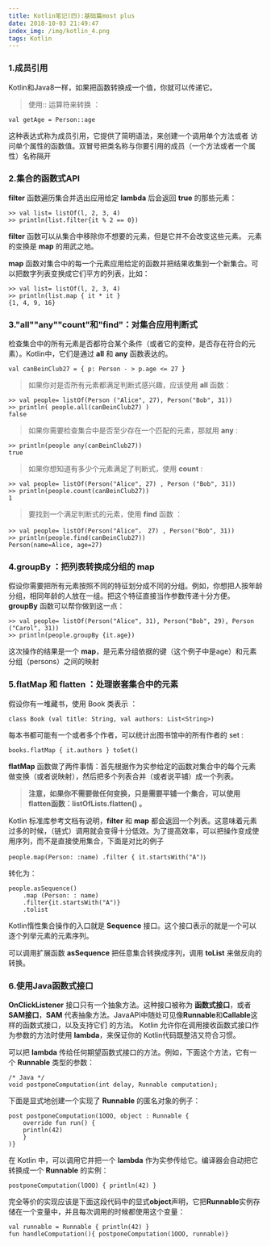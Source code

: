 ```yaml
---
title: Kotlin笔记(四):基础篇most plus
date: 2018-10-03 21:49:47
index_img: /img/kotlin_4.png
tags: Kotlin
---
```



### 1.成员引用

Kotlin和Java8一样，如果把函数转换成一个值，你就可以传递它。  
> 使用:: 运算符来转换 ：

```
val getAge = Person::age 
```
这种表达式称为成员引用，它提供了简明语法，来创建一个调用单个方法或者 访问单个属性的函数值。双冒号把类名称与你要引用的成员（一个方法或者一个属性）名称隔开

### 2.集合的函数式API

**filter** 函数遍历集合并选出应用给定 **lambda** 后会返回 **true** 的那些元素：

```
>> val list= listOf(l, 2, 3, 4) 
>> println(list.filter{it % 2 == 0}) 
```

**filter** 函数可以从集合中移除你不想要的元素，但是它并不会改变这些元素。 元素的变换是 **map** 的用武之地。 

**map** 函数对集合中的每一个元素应用给定的函数并把结果收集到一个新集合。可以把数字列表变换成它们平方的列表，比如：

```
>> val list= listOf(l, 2, 3, 4) 
>> println(list.map { it * it }
{1, 4, 9, 16}
```

### 3."all""any""count"和"find"：对集合应用判断式

检查集合中的所有元素是否都符合某个条件（或者它的变种，是否存在符合的元素）。Kotlin中，它们是通过 **all** 和 **any** 函数表达的。 


```
val canBeinClub27 = { p: Person - > p.age <= 27 } 
```
> 如果你对是否所有元素都满足判断式感兴趣，应该使用 **all** 函数：

```
>> val people= listOf(Person ("Alice", 27), Person("Bob", 31))
>> println( people.all(canBeinClub27) ) 
false
```
> 如果你需要检查集合中是否至少存在一个匹配的元素，那就用 **any** :

```
>> println(people any(canBeinClub27)) 
true 
```
> 如果你想知道有多少个元素满足了判断式，使用 **count** : 

```
>> val people= listOf(Person("Alice", 27) , Person ("Bob", 31)) 
>> println(people.count(canBeinClub27))
1
```
> 要找到一个满足判断式的元素，使用 **find** 函数 ：

```
>> val people= listOf(Person("Alice"， 27) , Person("Bob", 31)) 
>> println(people.find(canBeinClub27)) 
Person(name=Alice, age=27) 
```
### 4.groupBy ：把列表转换成分组的 map

假设你需要把所有元素按照不同的特征划分成不同的分组。例如，你想把人按年龄分组，相同年龄的人放在一组。把这个特征直接当作参数传递十分方便。**groupBy** 函数可以帮你做到这一点：

```
>> val people= listOf(Person("Alice", 31), Person("Bob", 29), Person ("Carol", 31))
>> println(people.groupBy {it.age})
```
这次操作的结果是一个 **map**，是元素分组依据的键（这个例子中是age）和元素分组（persons）之间的映射

### 5.flatMap 和 flatten ：处理嵌套集合中的元素 

假设你有一堆藏书，使用 Book 类表示 ：

```
class Book (val title: String, val authors: List<String>) 
```
每本书都可能有一个或者多个作者，可以统计出图书馆中的所有作者的 set : 

```
books.flatMap { it.authors } toSet() 
```
**flatMap** 函数做了两件事情：首先根据作为实参给定的函数对集合中的每个元素做变换（或者说映射），然后把多个列表合并（或者说平铺）成一个列表。 

> **注意，如果你不需要做任何变换，只是需要平铺一个集合，可以使用flatten函数：listOfLists.flatten() 。**

Kotlin 标准库参考文档有说明，**filter** 和 **map** 都会返回一个列表。这意味着元素过多的时候，（链式）调用就会变得十分低效。为了提高效率，可以把操作变成使用序列，而不是直接使用集合，下面是对比的例子


```
people.map(Person: :name) .filter { it.startsWith("A")｝
```
转化为：
```
people.asSequence()
    .map (Person: : name)
    .filter{it.startsWith("A")}
    .tolist
```
Kotlin惰性集合操作的入口就是 **Sequence** 接口。这个接口表示的就是一个可以逐个列举元素的元素序列。 

可以调用扩展函数 **asSequence** 把任意集合转换成序列，调用  **toList** 来做反向的转换。 


### 6.使用Java函数式接口

 **OnClickListener** 接口只有一个抽象方法。这种接口被称为 **函数式接口**，或者 **SAM接口**，**SAM** 代表抽象方法。JavaAPI中随处可见像**Runnable**和**Callable**这样的函数式接口，以及支持它们
 的方法。 Kotlin 允许你在调用接收函数式接口作为参数的方法时使用 **lambda**，来保证你的 Kotlin代码既整洁又符合习惯。

可以把 **lambda** 传给任何期望函数式接口的方法。例如，下面这个方法，它有一个 **Runnable** 类型的参数：

```
/* Java */ 
void postponeComputation(int delay, Runnable computation); 
```
下面是显式地创建一个实现了 **Runnable** 的匿名对象的例子：

```
post postponeComputation(1OOO, object : Runnable { 
    override fun run() {
    println(42) 
    }
)}
```


在 Kotlin 中，可以调用它并把一个 **lambda** 作为实参传给它。编译器会自动把它转换成一个 **Runnable** 的实例：

```
postponeComputation(lOOO) { println(42) }
```
完全等价的实现应该是下面这段代码中的显式**object**声明，它把**Runnable**实例存储在一个变量中，并且每次调用的时候都使用这个变量：

```
val runnable = Runnable { println(42) } 
fun handleComputation(){ postponeComputation(1OOO, runnable)} 
```











